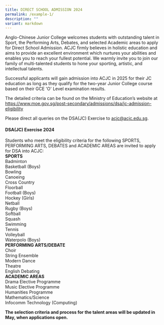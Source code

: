 ```yaml
---
title: DIRECT SCHOOL ADMISSION 2024
permalink: /example-1/
description: ""
variant: markdown
---
```

Anglo-Chinese Junior College welcomes students with outstanding talent in Sport, the Performing Arts, Debates, and selected Academic areas to apply for Direct School Admission. ACJC firmly believes in holistic education and aims to provide an excellent environment which nurtures your abilities and enables you to reach your fullest potential. We warmly invite you to join our family of multi-talented students to hone your sporting, artistic, and intellectual talents.

Successful applicants will gain admission into ACJC in 2025 for their JC education as long as they qualify for the two-year Junior College course based on their GCE 'O' Level examination results. 

The detailed criteria can be found on the Ministry of Education’s website at https://www.moe.gov.sg/post-secondary/admissions/dsa/jc-admission-eligibility

Please direct all queries on the DSA(JC) Exercise to acjc@acjc.edu.sg.
#### DSA(JC) Exercise 2024
Students who meet the eligibility criteria for the following SPORTS, PERFORMING ARTS, DEBATES and ACADEMIC AREAS are invited to apply for DSA into ACJC:<br>
**SPORTS**<br>
Badminton<br>
Basketball (Boys)<br>
Bowling <br>
Canoeing<br>
Cross Country <br>
Floorball<br>
Football (Boys)<br>
Hockey (Girls)<br>
Netball<br>
Rugby (Boys)<br>
Softball<br>
Squash<br>
Swimming<br>
Tennis<br>
Volleyball<br>
Waterpolo (Boys)<br>
**PERFORMING ARTS/DEBATE**<br>
Choir<br>
String Ensemble<br>
Modern Dance<br>
Theatre<br>
English Debating<br>
**ACADEMIC AREAS**<br>
Drama Elective Programme<br>
Music Elective Programme<br>
Humanities Programme<br>
Mathematics/Science<br>
Infocomm Technology (Computing)<br>

**The selection criteria and process for the talent areas will be updated in May, when applications open.**